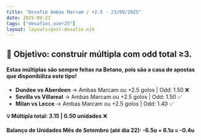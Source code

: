 ```yaml
---
title: "Desafio Ambas Marcam / +2.5 - 23/09/2025"
date: 2025-09-23
tags: ["desafios_over25"]
layout: layouts/post-desafio.njk
---
```


## 🎯 Objetivo: construir múltipla com odd total ≥3.  

#### Estas múltiplas são sempre feitas na Betano, pois são a casa de apostas que disponibiliza este tipo!

- **Dundee vs Aberdeen** → Ambas Marcam ou +2.5 golos | Odd: 1.50 ❌ 
- **Sevilla vs Villareal** → Ambas Marcam ou +2.5 golos | Odd: 1.50 ✅ 
- **Milan vs Lecce** → Ambas Marcam ou +2.5 golos | Odd: 1.40 ✅

**💡 Múltipla total: 3.15 | 0.50 unidades** ❌

#### Balanço de Unidades Mês de Setembro (até dia 22): -6.5u + 6.1u = -0.4u